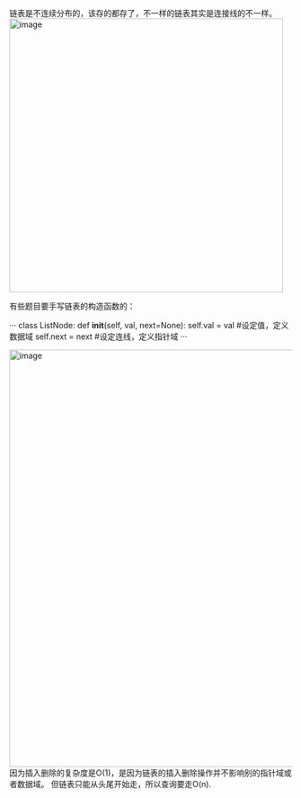 链表是不连续分布的，该存的都存了，不一样的链表其实是连接线的不一样。
<img width="487" alt="image" src="https://github.com/fifi1120/fifi1120.github.io/assets/98888516/2d10b81e-d204-4f66-9e69-45ca88eea8a2">

有些题目要手写链表的构造函数的：

···
class ListNode:
    def __init__(self, val, next=None):
        self.val = val #设定值，定义数据域
        self.next = next #设定连线，定义指针域
···



<img width="742" alt="image" src="https://github.com/fifi1120/fifi1120.github.io/assets/98888516/8cc8498a-ae91-498f-8bbe-eb4347b145d3">
因为插入删除的复杂度是O(1)，是因为链表的插入删除操作并不影响别的指针域或者数据域。
但链表只能从头尾开始走，所以查询要走O(n).


